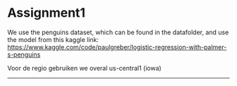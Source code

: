 # Assignment1
We use the penguins dataset, which can be found in the datafolder, and use the model from this kaggle link:
https://www.kaggle.com/code/paulgreber/logistic-regression-with-palmer-s-penguins

Voor de regio gebruiken we overal us-central1 (iowa) 


------------------

